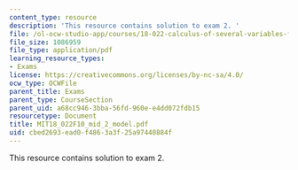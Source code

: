 ```yaml
---
content_type: resource
description: 'This resource contains solution to exam 2. '
file: /ol-ocw-studio-app/courses/18-022-calculus-of-several-variables-fall-2010/cbed2693ead0f4863a3f25a97440884f_MIT18_022F10_mid_2_model.pdf
file_size: 1086959
file_type: application/pdf
learning_resource_types:
- Exams
license: https://creativecommons.org/licenses/by-nc-sa/4.0/
ocw_type: OCWFile
parent_title: Exams
parent_type: CourseSection
parent_uid: a68cc946-3bba-56fd-960e-e4dd072fdb15
resourcetype: Document
title: MIT18_022F10_mid_2_model.pdf
uid: cbed2693-ead0-f486-3a3f-25a97440884f
---
```

This resource contains solution to exam 2. 